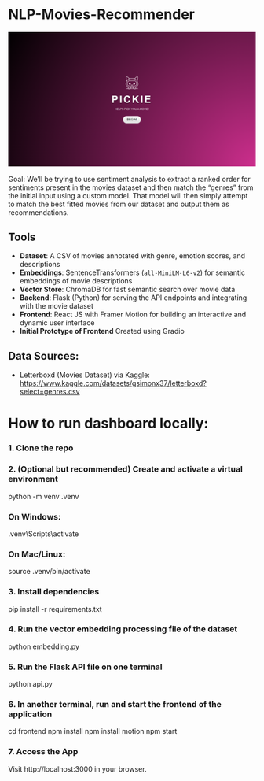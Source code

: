 # NLP-Movies-Recommender
![screenshot](pickie-landing-page.png)

Goal:
We’ll be trying to use sentiment analysis to extract a ranked order for sentiments present in the movies dataset
and then match the “genres” from the initial input using a custom model. That model will then simply
attempt to match the best fitted movies from our dataset and output them as recommendations.

## Tools
- **Dataset**: A CSV of movies annotated with genre, emotion scores, and descriptions
- **Embeddings**: SentenceTransformers (`all-MiniLM-L6-v2`) for semantic embeddings of movie descriptions
- **Vector Store**: ChromaDB for fast semantic search over movie data
- **Backend**: Flask (Python) for serving the API endpoints and integrating with the movie dataset
- **Frontend**: React JS with Framer Motion for building an interactive and dynamic user interface
- **Initial Prototype of Frontend** Created using Gradio


## Data Sources:
- Letterboxd (Movies Dataset) via Kaggle:
https://www.kaggle.com/datasets/gsimonx37/letterboxd?select=genres.csv

# How to run dashboard locally:
### 1. Clone the repo

### 2. (Optional but recommended) Create and activate a virtual environment
python -m venv .venv
### On Windows:
.venv\Scripts\activate
### On Mac/Linux:
source .venv/bin/activate

### 3. Install dependencies
pip install -r requirements.txt

### 4. Run the vector embedding processing file of the dataset
python embedding.py

### 5. Run the Flask API file on one terminal
python api.py

### 6. In another terminal, run and start the frontend of the application
cd frontend
npm install
npm install motion
npm start

### 7. Access the App
Visit http://localhost:3000 in your browser.
